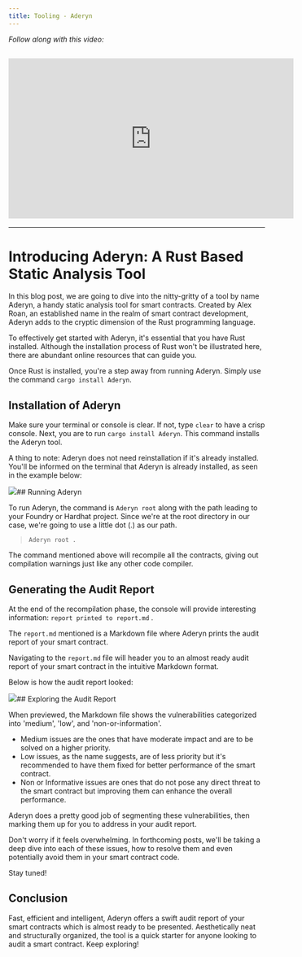 ```yaml
---
title: Tooling - Aderyn
---
```


_Follow along with this video:_

## <iframe width="560" height="315" src="https://youtu.be/XPf_TjwsnjU" title="YouTube Player" frameborder="0" allow="accelerometer; autoplay; clipboard-write; encrypted-media; gyroscope; picture-in-picture; web-share" allowfullscreen></iframe>

---

# Introducing Aderyn: A Rust Based Static Analysis Tool

In this blog post, we are going to dive into the nitty-gritty of a tool by name Aderyn, a handy static analysis tool for smart contracts. Created by Alex Roan, an established name in the realm of smart contract development, Aderyn adds to the cryptic dimension of the Rust programming language.

To effectively get started with Aderyn, it's essential that you have Rust installed. Although the installation process of Rust won't be illustrated here, there are abundant online resources that can guide you.

Once Rust is installed, you're a step away from running Aderyn. Simply use the command `cargo install Aderyn`.

## Installation of Aderyn

Make sure your terminal or console is clear. If not, type `clear` to have a crisp console. Next, you are to run `cargo install Aderyn`. This command installs the Aderyn tool.

A thing to note: Aderyn does not need reinstallation if it's already installed. You'll be informed on the terminal that Aderyn is already installed, as seen in the example below:

![](https://cdn.videotap.com/pnFtrBJS6gg7wF4fAor8-17.29.png)## Running Aderyn

To run Aderyn, the command is `Aderyn root` along with the path leading to your Foundry or Hardhat project. Since we're at the root directory in our case, we're going to use a little dot (.) as our path.

> `Aderyn root .`

The command mentioned above will recompile all the contracts, giving out compilation warnings just like any other code compiler.

## Generating the Audit Report

At the end of the recompilation phase, the console will provide interesting information: `report printed to report.md` .

The `report.md` mentioned is a Markdown file where Aderyn prints the audit report of your smart contract.

Navigating to the `report.md` file will header you to an almost ready audit report of your smart contract in the intuitive Markdown format.

Below is how the audit report looked:

![](https://cdn.videotap.com/aZCpkdjtzg2vgNCWYwi2-49.41.png)## Exploring the Audit Report

When previewed, the Markdown file shows the vulnerabilities categorized into 'medium', 'low', and 'non-or-information'.

- Medium issues are the ones that have moderate impact and are to be solved on a higher priority.
- Low issues, as the name suggests, are of less priority but it's recommended to have them fixed for better performance of the smart contract.
- Non or Informative issues are ones that do not pose any direct threat to the smart contract but improving them can enhance the overall performance.

Aderyn does a pretty good job of segmenting these vulnerabilities, then marking them up for you to address in your audit report.

Don't worry if it feels overwhelming. In forthcoming posts, we'll be taking a deep dive into each of these issues, how to resolve them and even potentially avoid them in your smart contract code.

Stay tuned!

## Conclusion

Fast, efficient and intelligent, Aderyn offers a swift audit report of your smart contracts which is almost ready to be presented. Aesthetically neat and structurally organized, the tool is a quick starter for anyone looking to audit a smart contract. Keep exploring!
